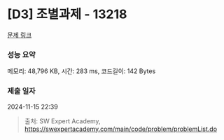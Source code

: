 # [D3] 조별과제 - 13218 

[문제 링크](https://swexpertacademy.com/main/code/problem/problemDetail.do?contestProbId=AXzjvCCq-PwDFASs) 

### 성능 요약

메모리: 48,796 KB, 시간: 283 ms, 코드길이: 142 Bytes

### 제출 일자

2024-11-15 22:39



> 출처: SW Expert Academy, https://swexpertacademy.com/main/code/problem/problemList.do